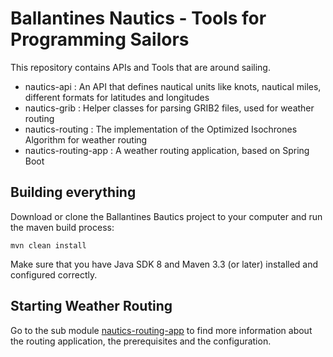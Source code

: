 # Ballantines Nautics - Tools for Programming Sailors

This repository contains APIs and Tools that are around sailing.

 - nautics-api : An API that defines nautical units like knots, nautical miles, different formats for latitudes and longitudes
 - nautics-grib : Helper classes for parsing GRIB2 files, used for weather routing
 - nautics-routing : The implementation of the Optimized Isochrones Algorithm for weather routing
 - nautics-routing-app : A weather routing application, based on Spring Boot
 
 ## Building everything
 
 Download or clone the Ballantines Bautics project to your computer and run the maven build process:
 
    mvn clean install
    
 Make sure that you have Java SDK 8 and Maven 3.3 (or later) installed and configured correctly.
 
 ## Starting Weather Routing
 
 Go to the sub module [nautics-routing-app][nautics-routing-app] to find more information about the routing application, the prerequisites and the configuration.

[nautics-routing-app]: nautics-routing-app
